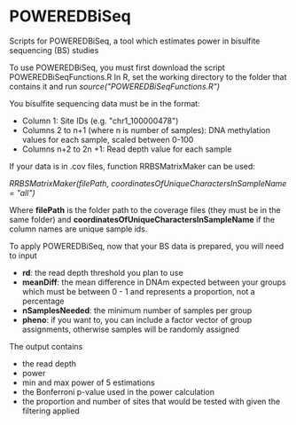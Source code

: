 # POWEREDBiSeq
Scripts for POWEREDBiSeq, a tool which estimates power in bisulfite sequencing (BS) studies


To use POWEREDBiSeq, you must first download the script POWEREDBiSeqFunctions.R
In R, set the working directory to the folder that contains it and run <i>source("POWEREDBiSeqFunctions.R")</i>

You bisulfite sequencing data must be in the format: 
- Column 1: Site IDs (e.g. "chr1_100000478")
- Columns 2 to n+1 (where n is number of samples): DNA methylation values for each sample, scaled between 0-100
- Columns n+2 to 2n +1: Read depth value for each sample

If your data is in .cov files, function RRBSMatrixMaker can be used:

<i>RRBSMatrixMaker(filePath, coordinatesOfUniqueCharactersInSampleName = "all")</i>

Where <b>filePath</b> is the folder path to the coverage files (they must be in the same folder) and <b>coordinatesOfUniqueCharactersInSampleName</b> if the column names are unique sample ids. 


To apply POWEREDBiSeq, now that your BS data is prepared, you will need to input 
- <b>rd</b>: the read depth threshold you plan to use
- <b>meanDiff</b>: the mean difference in DNAm expected between your groups which must be between 0 - 1 and represents a proportion, not a percentage
- <b>nSamplesNeeded</b>: the minimum number of samples per group
- <b>pheno</b>: if you want to, you can include a factor vector of group assignments, otherwise samples will be randomly assigned

The output contains 
- the read depth
- power
- min and max power of 5 estimations
- the Bonferroni p-value used in the power calculation
- the proportion and number of sites that would be tested with given the filtering applied
